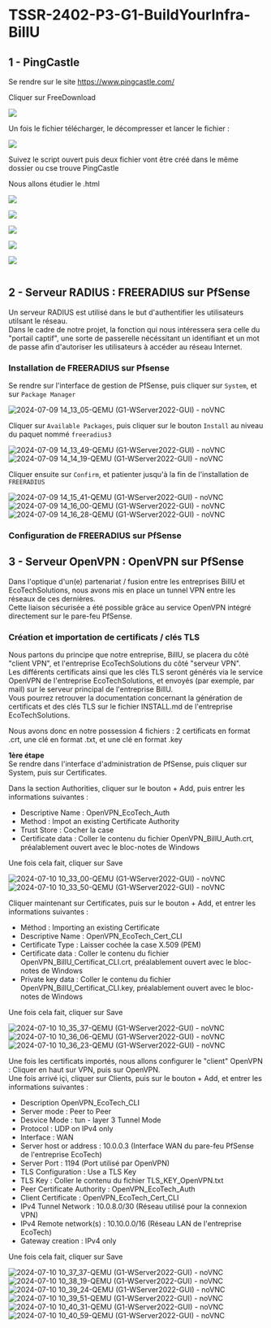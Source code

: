 # TSSR-2402-P3-G1-BuildYourInfra-BillU

## 1 - PingCastle

Se rendre sur le site https://www.pingcastle.com/

Cliquer sur FreeDownload

![](https://github.com/WildCodeSchool/TSSR-2402-P3-G1-BuildYourInfra-BillU/blob/main/RESSOURCES/Capture%20d'%C3%A9cran%202024-07-08%20103938.png?raw=true)

Un fois le fichier télécharger, le décompresser et lancer le fichier :

![](https://github.com/WildCodeSchool/TSSR-2402-P3-G1-BuildYourInfra-BillU/blob/main/RESSOURCES/Screenshot%202024-07-08%20at%2010-41-50%20wcs-cyber-node05%20-%20Proxmox%20Virtual%20Environment.png?raw=true)

Suivez le script ouvert puis deux fichier vont être créé dans le même dossier ou cse trouve PingCastle

Nous allons étudier le .html

![](https://github.com/WildCodeSchool/TSSR-2402-P3-G1-BuildYourInfra-BillU/blob/main/RESSOURCES/Screenshot%202024-07-08%20at%2010-34-26%20wcs-cyber-node05%20-%20Proxmox%20Virtual%20Environment.png?raw=true)

![](https://github.com/WildCodeSchool/TSSR-2402-P3-G1-BuildYourInfra-BillU/blob/main/RESSOURCES/Screenshot%202024-07-08%20at%2010-34-33%20wcs-cyber-node05%20-%20Proxmox%20Virtual%20Environment.png?raw=true)

![](https://github.com/WildCodeSchool/TSSR-2402-P3-G1-BuildYourInfra-BillU/blob/main/RESSOURCES/Screenshot%202024-07-08%20at%2010-34-42%20wcs-cyber-node05%20-%20Proxmox%20Virtual%20Environment.png?raw=true)

![](https://github.com/WildCodeSchool/TSSR-2402-P3-G1-BuildYourInfra-BillU/blob/main/RESSOURCES/Screenshot%202024-07-08%20at%2010-34-55%20wcs-cyber-node05%20-%20Proxmox%20Virtual%20Environment.png?raw=true)

![](https://github.com/WildCodeSchool/TSSR-2402-P3-G1-BuildYourInfra-BillU/blob/main/RESSOURCES/Screenshot%202024-07-08%20at%2010-35-08%20wcs-cyber-node05%20-%20Proxmox%20Virtual%20Environment.png?raw=true)

![]()


## 2 - Serveur RADIUS : FREERADIUS sur PfSense

Un serveur RADIUS est utilisé dans le but d'authentifier les utilisateurs utilsant le réseau.  
Dans le cadre de notre projet, la fonction qui nous intéressera sera celle du "portail captif", une sorte de passerelle nécéssitant un identifiant et un mot de passe afin d'autoriser les utilisateurs à accéder au réseau Internet.  


### Installation de FREERADIUS sur Pfsense

Se rendre sur l'interface de gestion de PfSense, puis cliquer sur `System`, et sur `Package Manager`

![2024-07-09 14_13_05-QEMU (G1-WServer2022-GUI) - noVNC](https://github.com/WildCodeSchool/TSSR-2402-P3-G1-BuildYourInfra-BillU/assets/159007018/858536e9-9b65-4632-bc3c-eb47ca5aa35b)

Cliquer sur `Available Packages`, puis cliquer sur le bouton `Install` au niveau du paquet nommé `freeradius3`

![2024-07-09 14_13_49-QEMU (G1-WServer2022-GUI) - noVNC](https://github.com/WildCodeSchool/TSSR-2402-P3-G1-BuildYourInfra-BillU/assets/159007018/746b64ac-53b8-4d9d-b552-b9702f346d4b)
![2024-07-09 14_14_19-QEMU (G1-WServer2022-GUI) - noVNC](https://github.com/WildCodeSchool/TSSR-2402-P3-G1-BuildYourInfra-BillU/assets/159007018/7b8a168c-ce94-4395-8951-075d67d01d6f)


Cliquer ensuite sur `Confirm`, et patienter jusqu'à la fin de l'installation de `FREERADIUS`

![2024-07-09 14_15_41-QEMU (G1-WServer2022-GUI) - noVNC](https://github.com/WildCodeSchool/TSSR-2402-P3-G1-BuildYourInfra-BillU/assets/159007018/7e80f175-b8fb-447a-bf18-e8f0c15bc864)
![2024-07-09 14_16_00-QEMU (G1-WServer2022-GUI) - noVNC](https://github.com/WildCodeSchool/TSSR-2402-P3-G1-BuildYourInfra-BillU/assets/159007018/88bff39f-7137-40ae-be1c-7d239a41cb64)
![2024-07-09 14_16_28-QEMU (G1-WServer2022-GUI) - noVNC](https://github.com/WildCodeSchool/TSSR-2402-P3-G1-BuildYourInfra-BillU/assets/159007018/7993bcbd-b934-4c29-beda-1b8ff76929dc)

### Configuration de FREERADIUS sur PfSense

## 3 - Serveur OpenVPN : OpenVPN sur PfSense

Dans l'optique d'un(e) partenariat / fusion entre les entreprises BillU et EcoTechSolutions, nous avons mis en place un tunnel VPN entre les réseaux de ces dernières.  
Cette liaison sécurisée a été possible grâce au service OpenVPN intégré directement sur le pare-feu PfSense.  

### Création et importation de certificats / clés TLS

Nous partons du principe que notre entreprise, BillU, se placera du côté "client VPN", et l'entreprise EcoTechSolutions du côté "serveur VPN".  
Les différents certificats ainsi que les clés TLS seront générés via le service OpenVPN de l'entreprise EcoTechSolutions, et envoyés (par exemple, par mail) sur le serveur principal de l'entreprise BillU.  
Vous pourrez retrouver la documentation concernant la génération de certificats et des clés TLS sur le fichier INSTALL.md de l'entreprise EcoTechSolutions.  

Nous avons donc en notre possession 4 fichiers : 2 certificats en format .crt, une clé en format .txt, et une clé en format .key

**1ère étape**  
Se rendre dans l'interface d'administration de PfSense, puis cliquer sur System, puis sur Certificates.  
  
Dans la section Authorities, cliquer sur le bouton + Add, puis entrer les informations suivantes :   
- Descriptive Name : OpenVPN_EcoTech_Auth
- Method : Impot an existing Certificate Authority
- Trust Store : Cocher la case
- Certificate data : Coller le contenu du fichier OpenVPN_BillU_Auth.crt, préalablement ouvert avec le bloc-notes de Windows

Une fois cela fait, cliquer sur Save

![2024-07-10 10_33_00-QEMU (G1-WServer2022-GUI) - noVNC](https://github.com/WildCodeSchool/TSSR-2402-P3-G1-BuildYourInfra-BillU/assets/159007018/84141a13-4718-48f7-b99b-63ea851e51e5)
![2024-07-10 10_33_50-QEMU (G1-WServer2022-GUI) - noVNC](https://github.com/WildCodeSchool/TSSR-2402-P3-G1-BuildYourInfra-BillU/assets/159007018/7205eef5-11d7-438d-bd10-66bad71f2868)

Cliquer maintenant sur Certificates, puis sur le bouton + Add, et entrer les informations suivantes : 
- Méthod : Importing an existing Certificate
- Descriptive Name : OpenVPN_EcoTech_Cert_CLI
- Certificate Type : Laisser cochée la case X.509 (PEM)
- Certificate data : Coller le contenu du fichier OpenVPN_BillU_Certificat_CLI.crt, préalablement ouvert avec le bloc-notes de Windows
- Private key data : Coller le contenu du fichier OpenVPN_BillU_Certificat_CLI.key, préalablement ouvert avec le bloc-notes de Windows
  
Une fois cela fait, cliquer sur Save  

![2024-07-10 10_35_37-QEMU (G1-WServer2022-GUI) - noVNC](https://github.com/WildCodeSchool/TSSR-2402-P3-G1-BuildYourInfra-BillU/assets/159007018/fd9b6cd4-c193-4a5a-a625-21365c537c07)
![2024-07-10 10_36_06-QEMU (G1-WServer2022-GUI) - noVNC](https://github.com/WildCodeSchool/TSSR-2402-P3-G1-BuildYourInfra-BillU/assets/159007018/75c93e8b-3665-4aa7-8d25-bf43cce8e26d)
![2024-07-10 10_36_23-QEMU (G1-WServer2022-GUI) - noVNC](https://github.com/WildCodeSchool/TSSR-2402-P3-G1-BuildYourInfra-BillU/assets/159007018/29067a21-86af-40d3-bae3-c705704bc655)

Une fois les certificats importés, nous allons configurer le "client" OpenVPN : Cliquer en haut sur VPN, puis sur OpenVPN.  
Une fois arrivé içi, cliquer sur Clients, puis sur le bouton + Add, et entrer les informations suivantes : 
- Description OpenVPN_EcoTech_CLI
- Server mode : Peer to Peer
- Desvice Mode : tun - layer 3 Tunnel Mode
- Protocol : UDP on IPv4 only
- Interface : WAN
- Server host or address :  10.0.0.3 (Interface WAN du pare-feu PfSense de l'entreprise EcoTech)
- Server Port : 1194 (Port utilisé par OpenVPN)
- TLS Configuration : Use a TLS Key
- TLS Key : Coller le contenu du fichier TLS_KEY_OpenVPN.txt
- Peer Certificate Authority : OpenVPN_EcoTech_Auth
- Client Certificate : OpenVPN_EcoTech_Cert_CLI
- IPv4 Tunnel Network : 10.0.8.0/30 (Réseau utilisé pour la connexion VPN)
- IPv4 Remote network(s) : 10.10.0.0/16 (Réseau LAN de l'entreprise EcoTech)
- Gateway creation : IPv4 only

Une fois cela fait, cliquer sur Save  

![2024-07-10 10_37_37-QEMU (G1-WServer2022-GUI) - noVNC](https://github.com/WildCodeSchool/TSSR-2402-P3-G1-BuildYourInfra-BillU/assets/159007018/1fdd9429-af82-4818-8baa-8aa9c57f05c3)
![2024-07-10 10_38_19-QEMU (G1-WServer2022-GUI) - noVNC](https://github.com/WildCodeSchool/TSSR-2402-P3-G1-BuildYourInfra-BillU/assets/159007018/dbadb7a9-5a20-4001-b736-bc11fd8aac3f)
![2024-07-10 10_39_24-QEMU (G1-WServer2022-GUI) - noVNC](https://github.com/WildCodeSchool/TSSR-2402-P3-G1-BuildYourInfra-BillU/assets/159007018/cfb1fb93-49fc-4bf9-9f86-6734692dc6d9)
![2024-07-10 10_39_51-QEMU (G1-WServer2022-GUI) - noVNC](https://github.com/WildCodeSchool/TSSR-2402-P3-G1-BuildYourInfra-BillU/assets/159007018/8396424f-97db-4672-a0e1-3cd1f820e59e)
![2024-07-10 10_40_31-QEMU (G1-WServer2022-GUI) - noVNC](https://github.com/WildCodeSchool/TSSR-2402-P3-G1-BuildYourInfra-BillU/assets/159007018/22df5007-f4c9-4832-aefd-e07d635f18f6)
![2024-07-10 10_40_59-QEMU (G1-WServer2022-GUI) - noVNC](https://github.com/WildCodeSchool/TSSR-2402-P3-G1-BuildYourInfra-BillU/assets/159007018/56809afa-4853-4219-b244-61f98d535f24)






